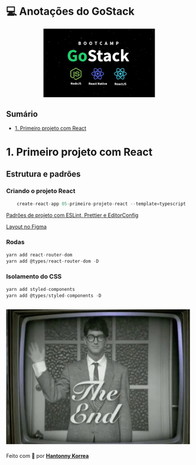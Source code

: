# 💻 Anotações do GoStack

<p align="center">
  <img alt="Gostack" src="img/gostack.jpg" width="60%">
</p>

## Sumário

- [1. Primeiro projeto com React](#1-primeiro-projeto-com-React)

# 1. Primeiro projeto com React

## Estrutura e padrões

### Criando o projeto React

```jsx
	create-react-app 05-primeiro-projeto-react --template=typescript
```

[Padrões de projeto com ESLint, Prettier e EditorConfig ](https://www.notion.so/Padr-es-de-projeto-com-ESLint-Prettier-e-EditorConfig-0b57b47a24724c859c0cf226aa0cc3a7)

[Layout no Figma](https://www.figma.com/embed?embed_host=notion&url=https%3A%2F%2Fwww.figma.com%2Ffile%2FHOCmxfrElzLpI75LdzFLia%2FGithub-Explorer%3Fnode-id%3D0%253A1)

### Rodas

```jsx
yarn add react-router-dom
yarn add @types/react-router-dom -D
```

### Isolamento do CSS

```jsx
yarn add styled-components
yarn add @types/styled-components -D
```

![](the-end.gif)
---
Feito com 💜 por <a href="https://www.linkedin.com/in/hantonny-korrea-2853911a0/"><b>Hantonny Korrea</b></a>
